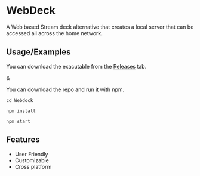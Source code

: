 
# WebDeck

A Web based Stream deck alternative that creates a local server that can be accessed all across the home network.


## Usage/Examples

You can download the exacutable from the [Releases](https://github.com/dn1ghtm/Webdeck/releases) tab.

&

You can download the repo and run it with npm.

```npm
cd Webdock

npm install

npm start
```


## Features

- User Friendly
- Customizable
- Cross platform

